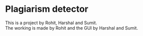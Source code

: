 # Plagiarism detector

This is a project by Rohit, Harshal and Sumit.<br/>
The working is made by Rohit and the GUI by Harshal and Sumit.<br/>
